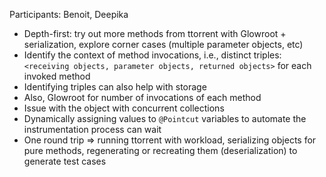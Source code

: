 Participants: Benoit, Deepika

- Depth-first: try out more methods from ttorrent with Glowroot + serialization, explore corner cases (multiple parameter objects, etc)
- Identify the context of method invocations, i.e., distinct triples: `<receiving objects, parameter objects, returned objects>` for each invoked method
- Identifying triples can also help with storage
- Also, Glowroot for number of invocations of each method
- Issue with the object with concurrent collections
- Dynamically assigning values to `@Pointcut` variables to automate the instrumentation process can wait
- One round trip => running ttorrent with workload, serializing objects for pure methods, regenerating or recreating them (deserialization) to generate test cases

